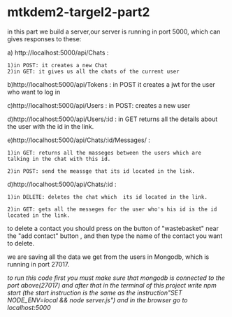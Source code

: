 # mtkdem2-targel2-part2

in this part we build a server,our server is running in port 5000,  which can gives responses to these:

a) http://localhost:5000/api/Chats :

    1)in POST: it creates a new Chat
    2)in GET: it gives us all the chats of the current user

b)http://localhost:5000/api/Tokens : in POST it creates a jwt for the user who want to log in

c)http://localhost:5000/api/Users : in POST: creates a new user

d)http://localhost:5000/api/Users/:id : in GET returns all the details about the user with the id in the link.

e)http://localhost:5000/api/Chats/:id/Messages/ : 

    1)in GET: returns all the masseges between the users which are
    talking in the chat with this id.

    2)in POST: send the meassge that its id located in the link.
    
d)http://localhost:5000/api/Chats/:id :

    1)in DELETE: deletes the chat which  its id located in the link.
    
    2)in GET: gets all the messeges for the user who's his id is the id located in the link.
    


to delete a contact you should press on the button of "wastebasket" near the "add contact" button , and then type the name of the contact you want to delete.
 


we are saving all the data we get from the users in Mongodb, which is running in port 27017.

*to run this code first you must make sure that mongodb is connected to the port above(27017) and after that in the terminal
of this project write npm start (the start instruction is the same as the instruction"SET NODE_ENV=local && node server.js") and in the browser go to localhost:5000*
